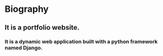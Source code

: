 # Biography
## It is a portfolio website.
### It is a dynamic web application built with a python framework named Django.
